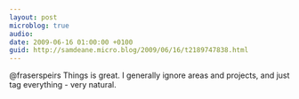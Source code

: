 ```yaml
---
layout: post
microblog: true
audio: 
date: 2009-06-16 01:00:00 +0100
guid: http://samdeane.micro.blog/2009/06/16/t2189747838.html
---
```

@fraserspeirs Things is great. I generally ignore areas and projects, and just tag everything - very natural.
